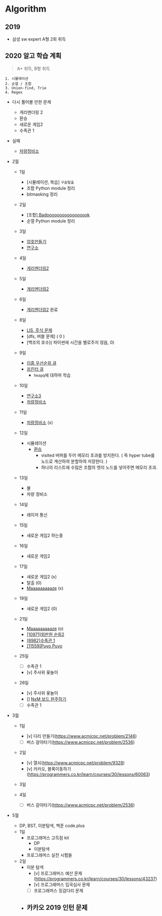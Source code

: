 # Algorithm

## 2019
- 삼성 sw expert A형 2회 취득

## 2020 알고 학습 계획
> A+ 취득, B형 취득
```
1. 시뮬레이션
2. 순열 / 조합
3. Union-find, Trie
4. Regex
```
- 다시 풀어볼 만한 문제
    - 게리멘더링 2
    - 환승
    - 새로운 게임2
    - 수족관 1

- 실패
    - [차량정비소](https://swexpertacademy.com/main/code/problem/problemDetail.do?contestProbId=AV6c6bgaIuoDFAXy)
- 2월
    - 1일
        - [시뮬레이션, 복습] `구슬탈출`
        - 조합 Python module 정리
        - bitmasking 정리
    - 2일
        - [조합],[Badooooooooooooooook](https://www.acmicpc.net/problem/16988)
        - 순열 Python module 정리
    - 3일
        - [암호만들기](https://www.acmicpc.net/problem/1759)
        - [연구소](https://www.acmicpc.net/problem/14502)

    - 4일
        - [게리멘더링2](https://www.acmicpc.net/problem/17779)
    - 5일
        - [게리멘더링2](https://www.acmicpc.net/problem/17779)
    - 6일
        - [게리멘더링2](https://www.acmicpc.net/problem/17779) 완료
    - 8일
        - [LIS, 주식 문제]( 0 )
        - [dfs, 버블 문제] ( 0 )
        - [백조의 호수]( 파이썬에 시간을 별로주지 않음, 0)
    - 9일
        - [이중 우선순위 큐](https://www.acmicpc.net/problem/7662)
        - [프린터 큐](https://www.acmicpc.net/problem/1966)
            - `heapq`에 대하여 학습
    - 10일        
        - [연구소3](http://boj.kr/17142)
        - [차량정비소](https://swexpertacademy.com/main/code/problem/problemDetail.do?contestProbId=AV6c6bgaIuoDFAXy)
    
    - 11일
        - [차량정비소](https://swexpertacademy.com/main/code/problem/problemDetail.do?contestProbId=AV6c6bgaIuoDFAXy) (x)
    - 12일
        - 시뮬레이션
            - [환승](https://www.acmicpc.net/problem/5214)
                - visited 버퍼를 두어 메모리 초과를 방지한다. ( 즉 hyper tube를 노드로 계산하여 분할하여 저장한다. )
                - 하나의 리스트에 수많은 조합의 엣지 노드를 넣어주면 메모리 초과.
    - 13일
        - 불
        - 차량 정비소
    
    - 14일
        - 레이저 통신
    - 15일
        - 새로운 게임2 하는중 
    - 16일
        - 새로운 게임2
    - 17일
        - 새로운 게임2 (x)
        - 탈출 (0)
        - [Maaaaaaaaaze](https://www.acmicpc.net/problem/16985) (x)
    - 19일
        - 새로운 게임2 (0)
    - 21일
        - [Maaaaaaaaaze](https://www.acmicpc.net/problem/16985) (o)
        - [[10971]외판원 순회2](https://www.acmicpc.net/)
        - [[8982]수족관 1](https://www.acmicpc.net/problem/8982)
        - [[11559]Puyo Puyo](https://www.acmicpc.net/problem/11559)

    - 25일
        - [ ] 수족관 1
        - [v] 주사위 윷놀이
    - 26일
        - [v] 주사위 윷놀이
        - [] [NxM 보드 완주하기](https://www.acmicpc.net/problem/9944)
        - [ ] 수족관 1

- 3월
    - 1일
        - [v] 다리 만들기(https://www.acmicpc.net/problem/2146)
        - [ ] 버스 갈아타기(https://www.acmicpc.net/problem/2536)

    - 2일
        - [v] 열쇠(https://www.acmicpc.net/problem/9328)
        - [v] 카카오, 블록이동하기(https://programmers.co.kr/learn/courses/30/lessons/60063)

    - 3일
    - 4일
        - [ ] 버스 갈아타기(https://www.acmicpc.net/problem/2536)

- 5월
  - DP, BST, 이분탐색, 백준 code.plus
  - 1일
    - 프로그래머스 고득점 kit
      - DP
      - 이분탐색
    - 프로그래머스 실전 시험들
  - 2일
    - 이분 탐색
      - [v] 프로그래머스 예산 문제(https://programmers.co.kr/learn/courses/30/lessons/43237)
      - [v] 프로그래머스 입국심사 문제
      - [ ] 프로그래머스 징검다리 문제
    - 카카오 2019 인턴 문제
      -  